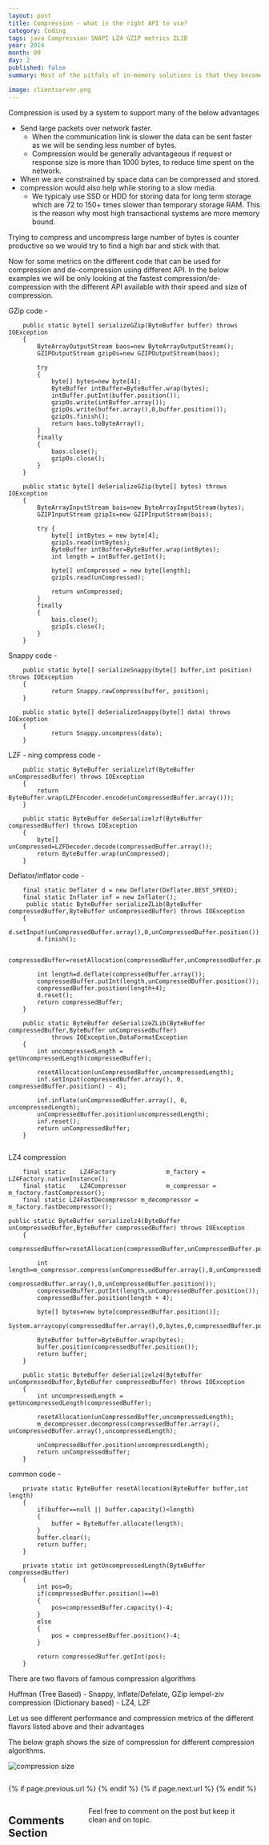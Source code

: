 ```yaml
---
layout: post
title: Compression - what is the right API to use?
category: Coding
tags: java Compression SNAPI LZ4 GZIP metrics ZLIB 
year: 2014
month: 09
day: 2
published: false
summary: Most of the pitfals of in-memory solutions is that they become expensive very fast as we try to store evrything in memory and keep 4 copies for redundency. Also modern applications dont behave properly while we try to use a huge heap size. All of the above would need to make a system elastically scalable and in the end unusable. 

image: clientserver.png
---
```


Compression is used by a system to support many of the below advantages

* Send large packets over network faster.
    * When the communication link is slower the data can be sent faster as we will be sending less number of bytes. 
    * Compression would be generally advantageous if request or response size is more than 1000 bytes, to reduce time spent on the network. 
* When we are constrained by space data can be compressed and stored.
* compression would also help while storing to a slow media.
	* We typicaly use SSD or HDD for storing data for long term storage which are 72 to 150+ times slower than temporary storage RAM. This is the reason why most high transactional systems are more memory bound.

Trying to compress and uncompress large number of bytes is counter productive so we would try to find a high bar and stick with that.

Now for some metrics on the different code that can be used for compression and de-compression using different API. In the below examples we will be only looking at the fastest compression/de-compression with the different API available with their speed and size of compression.

GZip code -

```
    public static byte[] serializeGZip(ByteBuffer buffer) throws IOException
    {
        ByteArrayOutputStream baos=new ByteArrayOutputStream();
        GZIPOutputStream gzipOs=new GZIPOutputStream(baos);

        try
        {
            byte[] bytes=new byte[4];
            ByteBuffer intBuffer=ByteBuffer.wrap(bytes);
            intBuffer.putInt(buffer.position());
            gzipOs.write(intBuffer.array());
            gzipOs.write(buffer.array(),0,buffer.position());
            gzipOs.finish();
            return baos.toByteArray();
        }
        finally
        {
            baos.close();
            gzipOs.close();
        }
    }

    public static byte[] deSerializeGZip(byte[] bytes) throws IOException
    {
        ByteArrayInputStream bais=new ByteArrayInputStream(bytes);
        GZIPInputStream gzipIs=new GZIPInputStream(bais);

        try {
            byte[] intBytes = new byte[4];
            gzipIs.read(intBytes);
            ByteBuffer intBuffer=ByteBuffer.wrap(intBytes);
            int length = intBuffer.getInt();

            byte[] unCompressed = new byte[length];
            gzipIs.read(unCompressed);

            return unCompressed;
        }
        finally
        {
            bais.close();
            gzipIs.close();
        }
    }
```

Snappy code -

```
    public static byte[] serializeSnappy(byte[] buffer,int position) throws IOException
    {
            return Snappy.rawCompress(buffer, position);
    }

    public static byte[] deSerializeSnappy(byte[] data) throws IOException
    {
            return Snappy.uncompress(data);
    }
```

LZF - ning compress code - 

```
    public static ByteBuffer serializelzf(ByteBuffer unCompressedBuffer) throws IOException
    {
        return ByteBuffer.wrap(LZFEncoder.encode(unCompressedBuffer.array()));
    }

    public static ByteBuffer deSerializelzf(ByteBuffer compressedBuffer) throws IOException
    {
        byte[] unCompressed=LZFDecoder.decode(compressedBuffer.array());
        return ByteBuffer.wrap(unCompressed);
    }
```

Deflator/Inflator code - 
```
    final static Deflater d = new Deflater(Deflater.BEST_SPEED);
    final static Inflater inf = new Inflater();
     public static ByteBuffer serializeZLib(ByteBuffer compressedBuffer,ByteBuffer unCompressedBuffer) throws IOException
    {
        d.setInput(unCompressedBuffer.array(),0,unCompressedBuffer.position());
        d.finish();

        compressedBuffer=resetAllocation(compressedBuffer,unCompressedBuffer.position());

        int length=d.deflate(compressedBuffer.array());
        compressedBuffer.putInt(length,unCompressedBuffer.position());
        compressedBuffer.position(length+4);
        d.reset();
        return compressedBuffer;
    }

    public static ByteBuffer deSerializeZLib(ByteBuffer compressedBuffer,ByteBuffer unCompressedBuffer)
            throws IOException,DataFormatException
    {
        int uncompressedLength = getUncompressedLength(compressedBuffer);

        resetAllocation(unCompressedBuffer,uncompressedLength);
        inf.setInput(compressedBuffer.array(), 0, compressedBuffer.position() - 4);

        inf.inflate(unCompressedBuffer.array(), 0, uncompressedLength);
        unCompressedBuffer.position(uncompressedLength);
        inf.reset();
        return unCompressedBuffer;
    }


```

LZ4 compression
```
	final static 	LZ4Factory 				m_factory = LZ4Factory.nativeInstance();
	final static 	LZ4Compressor 			m_compressor = m_factory.fastCompressor();
	final static LZ4FastDecompressor m_decompressor = m_factory.fastDecompressor();
	
public static ByteBuffer serializelz4(ByteBuffer unCompressedBuffer,ByteBuffer compressedBuffer) throws IOException
    {
        compressedBuffer=resetAllocation(compressedBuffer,unCompressedBuffer.position());

        int length=m_compressor.compress(unCompressedBuffer.array(),0,unCompressedBuffer.position(),
                              compressedBuffer.array(),0,unCompressedBuffer.position());
        compressedBuffer.putInt(length,unCompressedBuffer.position());
        compressedBuffer.position(length + 4);

        byte[] bytes=new byte[compressedBuffer.position()];
        System.arraycopy(compressedBuffer.array(),0,bytes,0,compressedBuffer.position());

        ByteBuffer buffer=ByteBuffer.wrap(bytes);
        buffer.position(compressedBuffer.position());
        return buffer;
    }

    public static ByteBuffer deSerializelz4(ByteBuffer unCompressedBuffer,ByteBuffer compressedBuffer) throws IOException
    {
        int uncompressedLength = getUncompressedLength(compressedBuffer);

        resetAllocation(unCompressedBuffer,uncompressedLength);
        m_decompressor.decompress(compressedBuffer.array(), unCompressedBuffer.array(),uncompressedLength);

        unCompressedBuffer.position(uncompressedLength);
        return unCompressedBuffer;
    }
```

common code -
```
	private static ByteBuffer resetAllocation(ByteBuffer buffer,int length)
    {
        if(buffer==null || buffer.capacity()<length)
        {
            buffer = ByteBuffer.allocate(length);
        }
        buffer.clear();
        return buffer;
    }

    private static int getUncompressedLength(ByteBuffer compressedBuffer)
    {
        int pos=0;
        if(compressedBuffer.position()==0)
        {
            pos=compressedBuffer.capacity()-4;
        }
        else
        {
            pos = compressedBuffer.position()-4;
        }

        return compressedBuffer.getInt(pos);
    }
```
 
There are two flavors of famous compression algorithms

Huffman (Tree Based) - Snappy, Inflate/Defelate, GZip 
lempel-ziv compression (Dictionary based) - LZ4, LZF  
 
Let us see different performance and compression metrics of the different flavors listed above and their advantages
 
The below graph shows the size of compression for different compression algorithms. 

 ![compression size](/img/compresssize.png)

<div class="row">	
	<div class="span9 column">
			<p class="pull-right">{% if page.previous.url %} <a href="{{page.previous.url}}" title="Previous Post: {{page.previous.title}}"><i class="icon-chevron-left"></i></a> 	{% endif %}   {% if page.next.url %} 	<a href="{{page.next.url}}" title="Next Post: {{page.next.title}}"><i class="icon-chevron-right"></i></a> 	{% endif %} </p>  
	</div>
</div>

<div class="row">	
    <div class="span9 columns">    
		<h2>Comments Section</h2>
	    <p>Feel free to comment on the post but keep it clean and on topic.</p>	
		<div id="fb-root"></div>
<script>(function(d, s, id) {
  var js, fjs = d.getElementsByTagName(s)[0];
  if (d.getElementById(id)) return;
  js = d.createElement(s); js.id = id;
  js.src = "//connect.facebook.net/en_US/sdk.js#xfbml=1&version=v2.0";
  fjs.parentNode.insertBefore(js, fjs);
}(document, 'script', 'facebook-jssdk'));</script>
<div class="fb-comments" data-href="http://vallur.github.io{{ page.url }}" data-numposts="5" data-width="700" data-colorscheme="light"></div>
</div>

<!-- Twitter -->
<script>!function(d,s,id){var js,fjs=d.getElementsByTagName(s)[0];if(!d.getElementById(id)){js=d.createElement(s);js.id=id;js.src="//platform.twitter.com/widgets.js";fjs.parentNode.insertBefore(js,fjs);}}(document,"script","twitter-wjs");</script>

<!-- Google + -->
<script type="text/javascript">
  (function() {
    var po = document.createElement('script'); po.type = 'text/javascript'; po.async = true;
    po.src = 'https://apis.google.com/js/plusone.js';
    var s = document.getElementsByTagName('script')[0]; s.parentNode.insertBefore(po, s);
  })();
</script>
